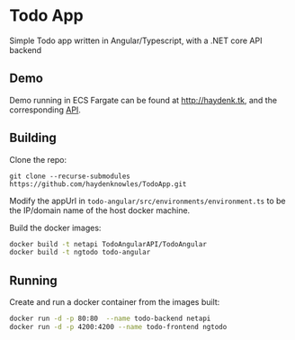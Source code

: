 # Todo App

Simple Todo app written in Angular/Typescript, with a .NET core API backend

## Demo

Demo running in ECS Fargate can be found at http://haydenk.tk, and the corresponding [API](http://api.haydenk.tk/api/todoitems).

## Building

Clone the repo:

`git clone --recurse-submodules https://github.com/haydenknowles/TodoApp.git`

Modify the appUrl in `todo-angular/src/environments/environment.ts` to be the IP/domain name of the host docker machine.

Build the docker images:

```sh
docker build -t netapi TodoAngularAPI/TodoAngular
docker build -t ngtodo todo-angular
```

## Running

Create and run a docker container from the images built:
```sh
docker run -d -p 80:80  --name todo-backend netapi
docker run -d -p 4200:4200 --name todo-frontend ngtodo
```
